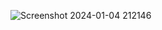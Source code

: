 ![Screenshot 2024-01-04 212146](https://github.com/12imthi/day20Task3/assets/110447839/4efdde43-5323-431b-af3a-dfa0be208272)
